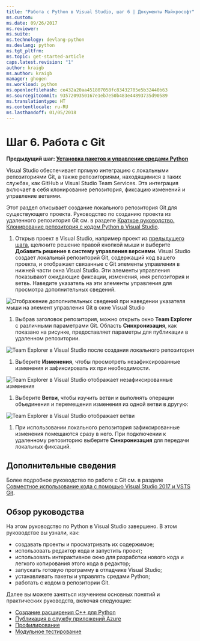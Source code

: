 ```yaml
---
title: "Работа с Python в Visual Studio, шаг 6 | Документы Майкрософт"
ms.custom: 
ms.date: 09/26/2017
ms.reviewer: 
ms.suite: 
ms.technology: devlang-python
ms.devlang: python
ms.tgt_pltfrm: 
ms.topic: get-started-article
caps.latest.revision: "1"
author: kraigb
ms.author: kraigb
manager: ghogen
ms.workload: python
ms.openlocfilehash: ce432a20aa451807058fc83432705e5b32440b63
ms.sourcegitcommit: 9357209350167e1eb7e50b483e44893735d90589
ms.translationtype: HT
ms.contentlocale: ru-RU
ms.lasthandoff: 01/05/2018
---
```

# <a name="step-6-working-with-git"></a>Шаг 6. Работа с Git

**Предыдущий шаг: [Установка пакетов и управление средами Python](vs-tutorial-01-05.md)**

Visual Studio обеспечивает прямую интеграцию с локальными репозиториями Git, а также репозиториями, находящимися в таких службах, как GitHub и Visual Studio Team Services. Эта интеграция включает в себя клонирование репозитория, фиксацию изменений и управление ветвями.

Этот раздел описывает создание локального репозитория Git для существующего проекта. Руководство по созданию проекта из удаленного репозитория Git см. в разделе [Краткое руководство. Клонирование репозитория с кодом Python в Visual Studio](quickstart-03-project-from-repository.md).

1. Открыв проект в Visual Studio, например проект из [предыдущего шага](vs-tutorial-01-05.md), щелкните решение правой кнопкой мыши и выберите **Добавить решение в систему управления версиями**. Visual Studio создает локальный репозиторий Git, содержащий код вашего проекта, и отображает связанные с Git элементы управления в нижней части окна Visual Studio. Эти элементы управления показывают ожидающие фиксации, изменения, имя репозитория и ветвь. Наведите указатель на эти элементы управления для просмотра дополнительных сведений.

  ![Отображение дополнительных сведений при наведении указателя мыши на элемент управления Git в окне Visual Studio](media/working-with-git-01.png)

1. Выбрав заголовок репозитория, можно открыть окно **Team Explorer** с различными параметрами Git. Область **Синхронизация**, как показано на рисунке, предоставляет параметры для публикации в удаленном репозитории.

  ![Team Explorer в Visual Studio после создания локального репозитория](media/working-with-git-02.png)

1. Выберите **Изменения**, чтобы просмотреть незафиксированные изменения и зафиксировать их при необходимости.

  ![Team Explorer в Visual Studio отображает незафиксированные изменения](media/working-with-git-03.png)

1. Выберите **Ветви**, чтобы изучить ветви и выполнять операции объединения и перемещения изменения из одной ветви в другую:

  ![Team Explorer в Visual Studio отображает ветви](media/working-with-git-04.png)

1. При использовании локального репозитория зафиксированные изменения помещаются сразу в него. При подключении к удаленному репозиторию выберите **Синхронизация** для передачи локальных фиксаций.

## <a name="going-deeper"></a>Дополнительные сведения

Более подробное руководство по работе с Git см. в разделе [Совместное использование кода с помощью Visual Studio 2017 и VSTS Git](/vsts/git/share-your-code-in-git-vs-2017).

## <a name="tutorial-review"></a>Обзор руководства

На этом руководство по Python в Visual Studio завершено. В этом руководстве вы узнали, как:

- создавать проекты и просматривать их содержимое;
- использовать редактор кода и запустить проект;
- использовать интерактивное окно для разработки нового кода и легкого копирования этого кода в редактор;
- запускать готовую программу в отладчике Visual Studio;
- устанавливать пакеты и управлять средами Python;
- работать с кодом в репозитории Git.

Далее вы можете заняться изучением основных понятий и практических руководств, включая следующие:

- [Создание расширения C++ для Python](cpp-and-python.md)
- [Публикация в службу приложений Azure](publishing-to-azure.md)
- [Профилирование](profiling.md)
- [Модульное тестирование](unit-testing.md)
